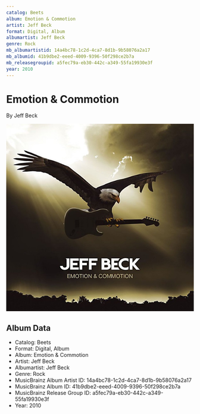 ```yaml
---
catalog: Beets
album: Emotion & Commotion
artist: Jeff Beck
format: Digital, Album
albumartist: Jeff Beck
genre: Rock
mb_albumartistid: 14a4bc78-1c2d-4ca7-8d1b-9b58076a2a17
mb_albumid: 41b9dbe2-eeed-4009-9396-50f298ce2b7a
mb_releasegroupid: a5fec79a-eb30-442c-a349-55fa19930e3f
year: 2010
---
```


# Emotion & Commotion

By Jeff Beck

![](../../assets/beetscovers/Jeff_Beck-Emotion_and_Commotion.jpg)

## Album Data

- Catalog: Beets
- Format: Digital, Album
- Album: Emotion & Commotion
- Artist: Jeff Beck
- Albumartist: Jeff Beck
- Genre: Rock
- MusicBrainz Album Artist ID: 14a4bc78-1c2d-4ca7-8d1b-9b58076a2a17
- MusicBrainz Album ID: 41b9dbe2-eeed-4009-9396-50f298ce2b7a
- MusicBrainz Release Group ID: a5fec79a-eb30-442c-a349-55fa19930e3f
- Year: 2010

